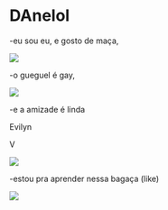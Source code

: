 # DAnelol
-eu sou eu, e gosto de maça,

![](https://media.tenor.com/g3GjYQD4Gt8AAAAM/green-screen.gif)

-o gueguel é gay,

![](https://media.tenor.com/o79d1vrh5loAAAAM/among-us-dance-dance.gif)

-e a amizade é linda 

Evilyn

V

![](https://media.tenor.com/xxkKDGdbvkgAAAAj/seinfeld-dance.gif)

-estou pra aprender nessa bagaça (like)

![](https://media.tenor.com/peR8CM3kH_oAAAAi/among-us-thumbs-up.gif)
